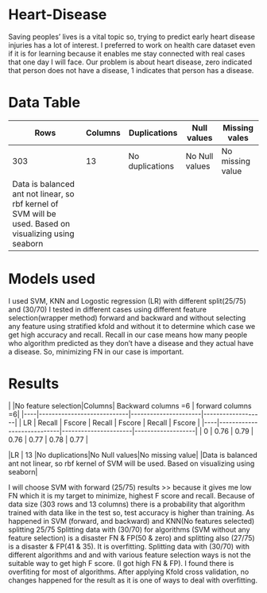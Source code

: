 # Heart-Disease
Saving peoples’ lives is a vital topic so, trying to predict early heart disease injuries has a lot of interest. I preferred to work on health care dataset even if it is for learning because it enables me stay connected with real cases that one day I will face. Our problem is about heart disease, zero indicated that person does not have a disease, 1 indicates that person has a disease.
# Data Table
|Rows|Columns|  Duplications | Null values  |  Missing vales |
-----|-------|---------------|--------------|----------------|
|303 |  13   |No duplications|No Null values|No missing value|
|Data is balanced ant not linear, so rbf kernel of SVM will be used. Based on visualizing using seaborn|

# Models used 
I used SVM, KNN and Logostic regression (LR) with different split(25/75) and (30/70)
I tested in different cases using different feature selection(wrapper method) forward and backward and without selecting any feature using stratified kfold and without it to determine which case we get high accuracy and recall.
Recall in our case means how many people who algorithm predicted as they don’t have a disease and they actual have a disease. So, minimizing FN in our case is important.
# Results
|    |No feature selection|Columns|  Backward columns =6 | forward columns =6|
|----|----------------------------|----------------------|-------------------|
| LR |       Recall | Fscore      |    Recall | Fscore   | Recall | Fscore   |
|----|----------------------------|----------------------|-------------------|
|  0 |      0.76    |  0.79       |     0.76  | 0.77     |   0.78 |    0.77  |



|LR  |  13   |No duplications|No Null values|No missing value|
|Data is balanced ant not linear, so rbf kernel of SVM will be used. Based on visualizing using seaborn|

I will choose SVM with forward (25/75) results >> because it gives me low FN which it is my target to minimize, highest F score and recall. Because of data size (303 rows and 13 columns) there is a probability that algorithm trained with data like in the test so, test accuracy is higher than training. As happened in SVM (forward, and backward) and KNN(No features selected) splitting 25/75
Splitting data with (30/70) for algorithms (SVM without any feature selection) is a disaster FN & FP(50 & zero) and splitting also (27/75) is a disaster & FP(41 & 35). It is overfitting.
Splitting data with (30/70) with different algorithms and and with various feature selection ways is not the suitable way to get high F score. (I got high FN & FP).
I found there is overfiting for most of algorithms. After applying Kfold cross validation, no changes happened for the result as it is one of ways to deal with overfitting.
